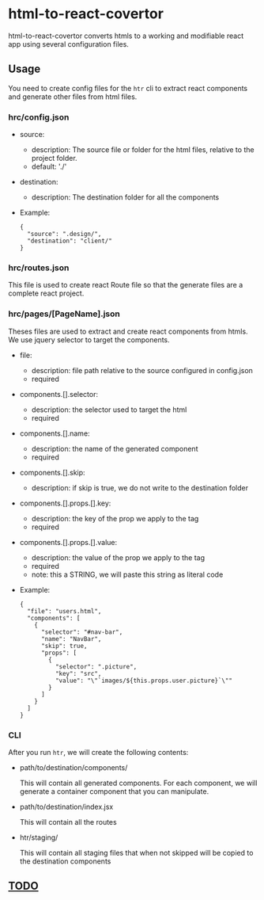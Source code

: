 # html-to-react-covertor

html-to-react-covertor converts htmls to a working and modifiable react app
using several configuration files.

## Usage

You need to create config files for the `htr` cli to extract react components
and generate other files from html files.

### hrc/config.json

- source:
  - description: The source file or folder for the html files, relative to the project folder.
  - default: './'
- destination:
  - description: The destination folder for all the components

- Example:
  ```
  {
    "source": ".design/",
    "destination": "client/"
  }
  ```

### hrc/routes.json

This file is used to create react Route file so that the generate files are
a complete react project.

### hrc/pages/[PageName].json

Theses files are used to extract and create react components from htmls.
We use jquery selector to target the components.

- file:
  - description: file path relative to the source configured in config.json
  - required
- components.[].selector:
  - description: the selector used to target the html
  - required
- components.[].name:
  - description: the name of the generated component
  - required
- components.[].skip:
  - description: if skip is true, we do not write to the destination folder
- components.[].props.[].key:
  - description: the key of the prop we apply to the tag
  - required
- components.[].props.[].value:
  - description: the value of the prop we apply to the tag
  - required
  - note: this a STRING, we will paste this string as literal code

- Example:
  ```
  {
    "file": "users.html",
    "components": [
      {
        "selector": "#nav-bar",
        "name": "NavBar",
        "skip": true,
        "props": [
          {
            "selector": ".picture",
            "key": "src",
            "value": "\"`images/${this.props.user.picture}`\""
          }
        ]
      }
    ]
  }
  ```

### CLI
After you run `htr`, we will create the following contents:
- path/to/destination/components/

  This will contain all generated components. For each component, we will
  generate a container component that you can manipulate.

- path/to/destination/index.jsx

  This will contain all the routes

- htr/staging/

  This will contain all staging files that when not skipped will be
  copied to the destination components

## [TODO](README.TODO.md)
